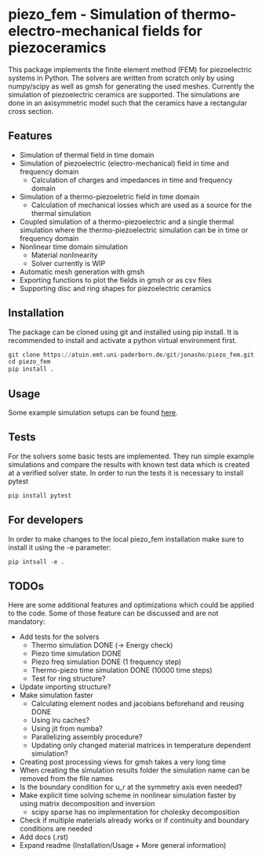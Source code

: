 # piezo_fem - Simulation of thermo-electro-mechanical fields for piezoceramics

This package implements the finite element method (FEM) for piezoelectric
systems in Python. The solvers are written from scratch only by using
numpy/scipy as well as gmsh for generating the used meshes.
Currently the simulation of piezoelectric ceramics are supported. The
simulations are done in an axisymmetric model such that the ceramics
have a rectangular cross section.

## Features
- Simulation of thermal field in time domain
- Simulation of piezoelectric (electro-mechanical) field in time and
  frequency domain
  - Calculation of charges and impedances in time and frequency domain
- Simulation of a thermo-piezoeletric field in time domain
  - Calculation of mechanical losses which are used as a source for the thermal
    simulation
- Coupled simulation of a thermo-piezoelectric and a single thermal simulation
  where the thermo-piezoelectric simulation can be in time or frequency domain
- Nonlinear time domain simulation
  - Material nonlinearity
  - Solver currently is WIP
- Automatic mesh generation with gmsh
- Exporting functions to plot the fields in gmsh or as csv files
- Supporting disc and ring shapes for piezoelectric ceramics

## Installation

The package can be cloned using git and installed using pip install. It is
recommended to install and activate a python virtual environment first.
```python
git clone https://atuin.emt.uni-paderborn.de/git/jonasho/piezo_fem.git
cd piezo_fem
pip install .
```

## Usage

Some example simulation setups can be found [here](scripts/basic_example.py).

## Tests

For the solvers some basic tests are implemented. They run simple example
simulations and compare the results with known test data which is created
at a verified solver state.
In order to run the tests it is necessary to install pytest
```python
pip install pytest
```

## For developers

In order to make changes to the local piezo_fem installation make sure to
install it using the -e parameter:
```python
pip intsall -e .
```

## TODOs
Here are some additional features and optimizations which could be applied to
the code. Some of those feature can be discussed and are not mandatory:
- Add tests for the solvers
  - Thermo simulation DONE (-> Energy check)
  - Piezo time simulation DONE
  - Piezo freq simulation DONE (1 frequency step)
  - Thermo-piezo time simulation DONE (10000 time steps)
  - Test for ring structure?
- Update importing structure?
- Make simulation faster
  - Calculating element nodes and jacobians beforehand and reusing DONE
  - Using lru caches?
  - Using jit from numba?
  - Parallelizing assembly procedure?
  - Updating only changed material matrices in temperature dependent
    simulation?
- Creating post processing views for gmsh takes a very long time
- When creating the simulation results folder the simulation name can be
  removed from the file names
- Is the boundary condition for u_r at the symmetry axis even needed?
- Make explicit time solving scheme in nonlinear simulation faster by using
  matrix decomposition and inversion
  - scipy sparse has no implementation for cholesky decomposition
- Check if multiple materials already works or if continuity and boundary
  conditions are needed
- Add docs (.rst)
- Expand readme (Installation/Usage + More general information)
